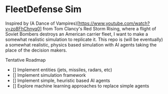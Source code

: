 # FleetDefense Sim

Inspired by (A Dance of Vampires)[https://www.youtube.com/watch?v=zo8FhChnyq0] from Tom Clancy's Red Storm Rising, where a flight of Soviet Bombers destroys an American carrier fleet, I want to make a somewhat realistic simulation to replicate it.
This repo is (will be eventually) a somewhat realistic, physics based simulation with AI agents taking the place of the decision makers. 

Tentative Roadmap

* [] Implement entities (jets, missiles, radars, etc)
* [] Implement simulation framework
* [] Implement simple, heuristic based AI agents
* [] Explore machine learning approaches to replace simple agents

